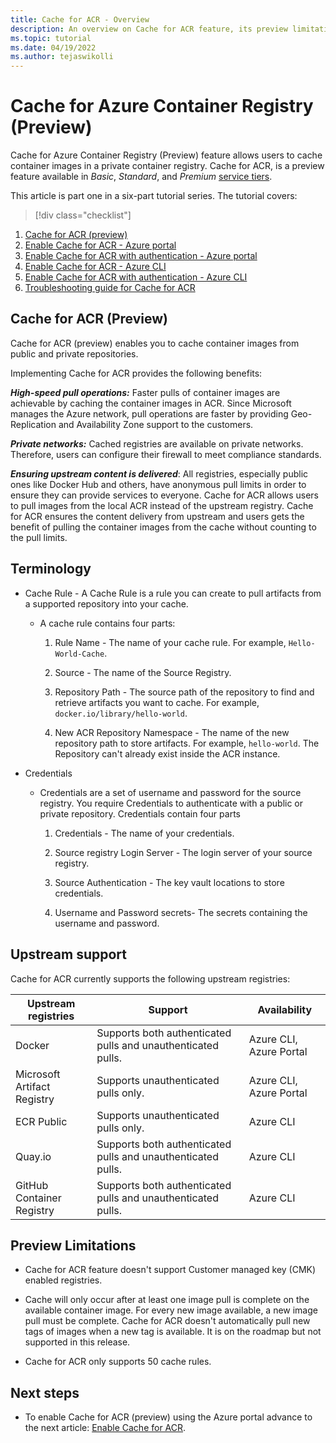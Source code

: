```yaml
---
title: Cache for ACR - Overview
description: An overview on Cache for ACR feature, its preview limitations and benefits of enabling the feature in your Registry.
ms.topic: tutorial
ms.date: 04/19/2022
ms.author: tejaswikolli
---
```

# Cache for Azure Container Registry (Preview)

Cache for Azure Container Registry (Preview) feature allows users to cache container images in a private container registry. Cache for ACR, is a preview feature available in *Basic*, *Standard*, and *Premium* [service tiers](container-registry-skus.md).

This article is part one in a six-part tutorial series. The tutorial covers:

> [!div class="checklist"]
1. [Cache for ACR (preview)](tutorial-registry-cache.md) 
2. [Enable Cache for ACR - Azure portal](tutorial-enable-registry-cache.md)
3. [Enable Cache for ACR with authentication - Azure portal](tutorial-enable-registry-cache-auth.md)
4. [Enable Cache for ACR - Azure CLI](tutorial-enable-registry-cache-cli.md)
5. [Enable Cache for ACR with authentication - Azure CLI](tutorial-enable-registry-cache-auth-cli.md)
6. [Troubleshooting guide for Cache for ACR](tutorial-troubleshoot-registry-cache.md)

## Cache for ACR (Preview)

Cache for ACR (preview) enables you to cache container images from public and private repositories. 

Implementing Cache for ACR provides the following benefits:

***High-speed pull operations:*** Faster pulls of container images are achievable by caching the container images in ACR. Since Microsoft manages the Azure network, pull operations are faster by providing Geo-Replication and Availability Zone support to the customers.

***Private networks:*** Cached registries are available on private networks. Therefore, users can configure their firewall to meet compliance standards. 

***Ensuring upstream content is delivered***: All registries, especially public ones like Docker Hub and others, have anonymous pull limits in order to ensure they can provide services to everyone. Cache for ACR allows users to pull images from the local ACR instead of the upstream registry. Cache for ACR ensures the content delivery from upstream and users gets the benefit of pulling the container images from the cache without counting to the pull limits.
 
## Terminology 

- Cache Rule - A Cache Rule is a rule you can create to pull artifacts from a supported repository into your cache.
    -   A cache rule contains four parts:
        
        1. Rule Name - The name of your cache rule. For example, `Hello-World-Cache`.

        2. Source - The name of the Source Registry. 

        3. Repository Path - The source path of the repository to find and retrieve artifacts you want to cache. For example, `docker.io/library/hello-world`.

        4. New ACR Repository Namespace - The name of the new repository path to store artifacts. For example, `hello-world`. The Repository can't already exist inside the ACR instance. 

- Credentials
    - Credentials are a set of username and password for the source registry. You require Credentials to authenticate with a public or private repository. Credentials contain four parts

        1. Credentials  - The name of your credentials.

        2. Source registry Login Server - The login server of your source registry. 

        3. Source Authentication - The key vault locations to store credentials. 
        
        4. Username and Password secrets- The secrets containing the username and password. 

## Upstream support 

Cache for ACR currently supports the following upstream registries:

| Upstream registries         | Support                                                      | Availability            |
| --------------------------- | ------------------------------------------------------------ | ----------------------- |
| Docker                      | Supports both authenticated pulls and unauthenticated pulls. | Azure CLI, Azure Portal |
| Microsoft Artifact Registry | Supports unauthenticated pulls only.                         | Azure CLI, Azure Portal |
| ECR Public                  | Supports unauthenticated pulls only.                         | Azure CLI               |
| Quay.io                     | Supports both authenticated pulls and unauthenticated pulls. | Azure CLI               |
| GitHub Container Registry   | Supports both authenticated pulls and unauthenticated pulls. | Azure CLI               |

## Preview Limitations

- Cache for ACR feature doesn't support Customer managed key (CMK) enabled registries.

- Cache will only occur after at least one image pull is complete on the available container image. For every new image available, a new image pull must be complete. Cache for ACR doesn't automatically pull new tags of images when a new tag is available. It is on the roadmap but not supported in this release. 

- Cache for ACR only supports 50 cache rules.

## Next steps

* To enable Cache for ACR (preview) using the Azure portal advance to the next article: [Enable Cache for ACR](tutorial-enable-registry-cache.md).

<!-- LINKS - External -->

[docker-rate-limit]:https://aka.ms/docker-rate-limit
